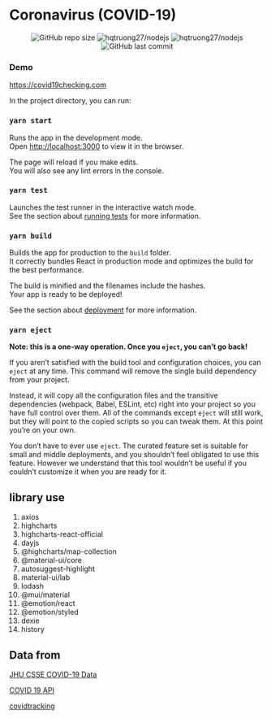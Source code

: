 # Coronavirus (COVID-19)
<p align="center">
  <img alt="GitHub repo size" src="https://img.shields.io/github/repo-size/hqtruong27/reactjs-covid-19-checking?label=Size&logo=node.js&style=flat-square">
  <img alt="hqtruong27/nodejs" src="https://img.shields.io/github/languages/count/hqtruong27/reactjs-covid-19-checking?label=Languages&style=flat-square">
  <img alt="hqtruong27/nodejs" src="https://img.shields.io/github/languages/top/hqtruong27/reactjs-covid-19-checking?label=JavasScript&logo=javascript&style=flat-square">
  <img alt="GitHub last commit" src="https://img.shields.io/github/last-commit/hqtruong27/reactjs-covid-19-checking?label=Last%20commit&logo=git&style=flat-square">
</p>

### Demo
https://covid19checking.com

In the project directory, you can run:

### `yarn start`

Runs the app in the development mode.\
Open [http://localhost:3000](http://localhost:3000) to view it in the browser.

The page will reload if you make edits.\
You will also see any lint errors in the console.

### `yarn test`

Launches the test runner in the interactive watch mode.\
See the section about [running tests](https://facebook.github.io/create-react-app/docs/running-tests) for more information.

### `yarn build`

Builds the app for production to the `build` folder.\
It correctly bundles React in production mode and optimizes the build for the best performance.

The build is minified and the filenames include the hashes.\
Your app is ready to be deployed!

See the section about [deployment](https://facebook.github.io/create-react-app/docs/deployment) for more information.

### `yarn eject`

**Note: this is a one-way operation. Once you `eject`, you can’t go back!**

If you aren’t satisfied with the build tool and configuration choices, you can `eject` at any time. This command will remove the single build dependency from your project.

Instead, it will copy all the configuration files and the transitive dependencies (webpack, Babel, ESLint, etc) right into your project so you have full control over them. All of the commands except `eject` will still work, but they will point to the copied scripts so you can tweak them. At this point you’re on your own.

You don’t have to ever use `eject`. The curated feature set is suitable for small and middle deployments, and you shouldn’t feel obligated to use this feature. However we understand that this tool wouldn’t be useful if you couldn’t customize it when you are ready for it.

## library use

1. axios
2. highcharts
3. highcharts-react-official
4. dayjs
5. @highcharts/map-collection
6. @material-ui/core
7. autosuggest-highlight
8. material-ui/lab
9. lodash
10. @mui/material
11. @emotion/react
12. @emotion/styled
13. dexie
14. history

## Data from
[JHU CSSE COVID-19 Data ](https://github.com/CSSEGISandData/COVID-19)

[COVID 19 API](https://covid19api.com/)

[covidtracking](https://covidtracking.com/data/api)
